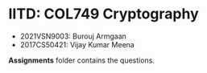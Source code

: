 # IITD: COL749 Cryptography
- 2021VSN9003: Burouj Armgaan
- 2017CS50421: Vijay Kumar Meena

**Assignments** folder contains the questions.
